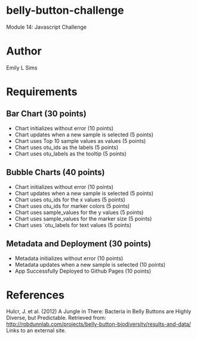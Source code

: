 # belly-button-challenge
Module 14: Javascript Challenge 

# Author
Emily L Sims

# Requirements
## Bar Chart (30 points)
- Chart initializes without error (10 points)
- Chart updates when a new sample is selected (5 points)
- Chart uses Top 10 sample values as values (5 points)
- Chart uses otu_ids as the labels (5 points)
- Chart uses otu_labels as the tooltip (5 points)

## Bubble Charts (40 points)
- Chart initializes without error (10 points)
- Chart updates when a new sample is selected (5 points)
- Chart uses otu_ids for the x values (5 points)
- Chart uses otu_ids for marker colors (5 points)
- Chart uses sample_values for the y values (5 points)
- Chart uses sample_values for the marker size (5 points)
- Chart uses `otu_labels for text values (5 points)

## Metadata and Deployment (30 points)
- Metadata initializes without error (10 points)
- Metadata updates when a new sample is selected (10 points)
- App Successfully Deployed to Github Pages (10 points)

# References
Hulcr, J. et al. (2012) A Jungle in There: Bacteria in Belly Buttons are Highly Diverse, but Predictable. Retrieved from: http://robdunnlab.com/projects/belly-button-biodiversity/results-and-data/ Links to an external site.
